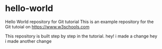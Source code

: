 # hello-world
Hello World repository for Git tutorial
This is an example repository for the Git tutoial on https://www.w3schools.com

This repository is built step by step in the tutorial.
hey! i made a change
hey i made another change
